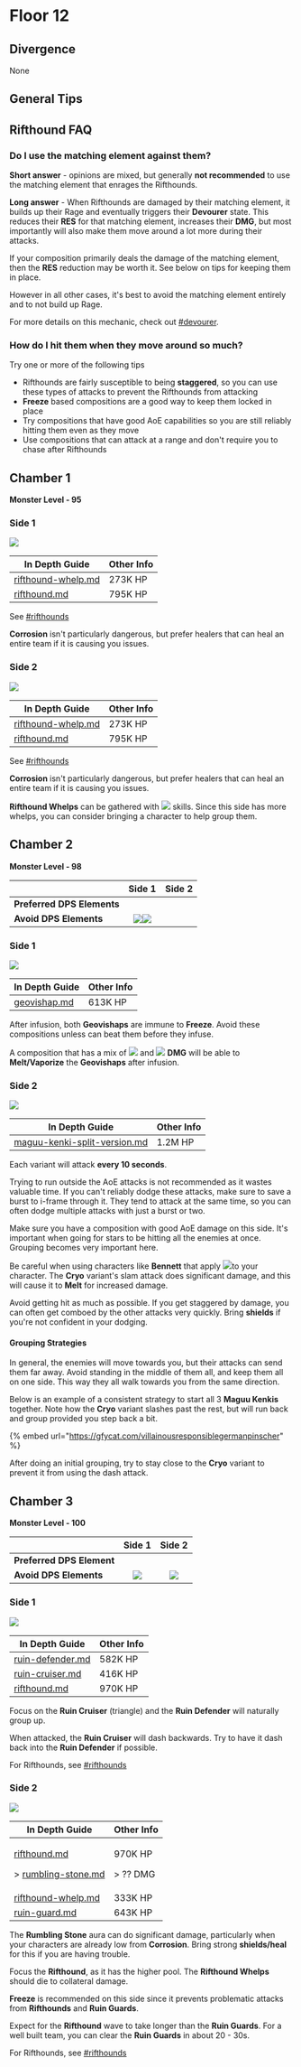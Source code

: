 # Floor 12

## Divergence <a href="#general-tips" id="general-tips"></a>

None

## General Tips

## Rifthound FAQ <a href="#rifthounds" id="rifthounds"></a>

### Do I use the matching element against them?

**Short answer** - opinions are mixed, but generally **not recommended** to use the matching element that enrages the Rifthounds.

**Long answer** - When Rifthounds are damaged by their matching element, it builds up their Rage and eventually triggers their **Devourer** state. This reduces their **RES** for that matching element, increases their **DMG**, but most importantly will also make them move around a lot more during their attacks.

If your composition primarily deals the damage of the matching element, then the **RES** reduction may be worth it. See below on tips for keeping them in place.

However in all other cases, it's best to avoid the matching element entirely and to not build up Rage.

For more details on this mechanic, check out [#devourer](../../monsters/rifthounds/rifthound.md#devourer "mention").

### How do I hit them when they move around so much?

Try one or more of the following tips

* Rifthounds are fairly susceptible to being **staggered**, so you can use these types of attacks to prevent the Rifthounds from attacking
* **Freeze** based compositions are a good way to keep them locked in place
* Try compositions that have good AoE capabilities so you are still reliably hitting them even as they move
* Use compositions that can attack at a range and don't require you to chase after Rifthounds

## Chamber 1

**Monster Level - 95**

### Side 1

![](../../.gitbook/assets/12-1-1v23.png)

| In Depth Guide                                                               | Other Info |
| ---------------------------------------------------------------------------- | ---------- |
| [rifthound-whelp.md](../../monsters/rifthounds/rifthound-whelp.md "mention") | 273K HP    |
| [rifthound.md](../../monsters/rifthounds/rifthound.md "mention")             | 795K HP    |

See [#rifthounds](floor-12.md#rifthounds "mention")

**Corrosion** isn't particularly dangerous, but prefer healers that can heal an entire team if it is causing you issues.

### Side 2

![](../../.gitbook/assets/12-1-2v23.png)

| In Depth Guide                                                               | Other Info |
| ---------------------------------------------------------------------------- | ---------- |
| [rifthound-whelp.md](../../monsters/rifthounds/rifthound-whelp.md "mention") | 273K HP    |
| [rifthound.md](../../monsters/rifthounds/rifthound.md "mention")             | 795K HP    |

See [#rifthounds](floor-12.md#rifthounds "mention")

**Corrosion** isn't particularly dangerous, but prefer healers that can heal an entire team if it is causing you issues.

**Rifthound Whelps** can be gathered with ![](../../.gitbook/assets/anemo\_small.png) skills. Since this side has more whelps, you can consider bringing a character to help group them.

## Chamber 2



**Monster Level - 98**

|                            |                                          Side 1                                         | Side 2 |
| -------------------------- | :-------------------------------------------------------------------------------------: | :----: |
| **Preferred DPS Elements** |                                                                                         |        |
| **Avoid DPS Elements**     | ![](../../.gitbook/assets/geo\_small.png)![](../../.gitbook/assets/physical\_small.png) |        |

### Side 1

![](../../.gitbook/assets/12-2-1v23.png)

| In Depth Guide                                                | Other Info |
| ------------------------------------------------------------- | ---------- |
| [geovishap.md](../../monsters/animals/geovishap.md "mention") | 613K HP    |

After infusion, both **Geovishaps** are immune to **Freeze**. Avoid these compositions unless can beat them before they infuse.

A composition that has a mix of ![](../../.gitbook/assets/pyro\_small.png) and ![](../../.gitbook/assets/hydro\_small.png) **DMG** will be able to **Melt/Vaporize** the **Geovishaps** after infusion.

### Side 2

![](../../.gitbook/assets/12-2-2v23.png)

| In Depth Guide                                                                                           | Other Info |
| -------------------------------------------------------------------------------------------------------- | ---------- |
| [maguu-kenki-split-version.md](../../monsters/elites/maguu-kenki/maguu-kenki-split-version.md "mention") | 1.2M HP    |

Each variant will attack **every 10 seconds**.

Trying to run outside the AoE attacks is not recommended as it wastes valuable time. If you can't reliably dodge these attacks, make sure to save a burst to i-frame through it. They tend to attack at the same time, so you can often dodge multiple attacks with just a burst or two.

Make sure you have a composition with good AoE damage on this side. It's important when going for stars to be hitting all the enemies at once. Grouping becomes very important here.

Be careful when using characters like **Bennett** that apply ![](../../.gitbook/assets/pyro\_small.png)to your character. The **Cryo** variant's slam attack does significant damage, and this will cause it to **Melt** for increased damage.

Avoid getting hit as much as possible. If you get staggered by damage, you can often get comboed by the other attacks very quickly. Bring **shields** if you're not confident in your dodging.

#### Grouping Strategies

In general, the enemies will move towards you, but their attacks can send them far away. Avoid standing in the middle of them all, and keep them all on one side. This way they all walk towards you from the same direction.

Below is an example of a consistent strategy to start all 3 **Maguu Kenkis** together. Note how the **Cryo** variant slashes past the rest, but will run back and group provided you step back a bit.

{% embed url="https://gfycat.com/villainousresponsiblegermanpinscher" %}

After doing an initial grouping, try to stay close to the **Cryo** variant to prevent it from using the dash attack.

## Chamber 3

**Monster Level - 100**

|                           |                     Side 1                     |                     Side 2                     |
| ------------------------- | :--------------------------------------------: | :--------------------------------------------: |
| **Preferred DPS Element** |                                                |                                                |
| **Avoid DPS Elements**    | ![](../../.gitbook/assets/physical\_small.png) | ![](../../.gitbook/assets/physical\_small.png) |

### Side 1

![](../../.gitbook/assets/12-3-1v23.png)

| In Depth Guide                                                                | Other Info |
| ----------------------------------------------------------------------------- | ---------- |
| [ruin-defender.md](../../monsters/ruin-constructs/ruin-defender.md "mention") | 582K HP    |
| [ruin-cruiser.md](../../monsters/ruin-constructs/ruin-cruiser.md "mention")   | 416K HP    |
| [rifthound.md](../../monsters/rifthounds/rifthound.md "mention")              | 970K HP    |

Focus on the **Ruin Cruiser** (triangle) and the **Ruin Defender** will naturally group up.

When attacked, the **Ruin Cruiser** will dash backwards. Try to have it dash back into the **Ruin Defender** if possible.

For Rifthounds, see [#rifthounds](floor-12.md#rifthounds "mention")

### Side 2

![](../../.gitbook/assets/12-3-2v23.png)

| In Depth Guide                                                                                                                                                                     | Other Info                    |
| ---------------------------------------------------------------------------------------------------------------------------------------------------------------------------------- | ----------------------------- |
| <p><a data-mention href="../../monsters/rifthounds/rifthound.md">rifthound.md</a></p><p>> <a data-mention href="../../mechanics/auras/rumbling-stone.md">rumbling-stone.md</a></p> | <p>970K HP</p><p>> ?? DMG</p> |
| [rifthound-whelp.md](../../monsters/rifthounds/rifthound-whelp.md "mention")                                                                                                       | 333K HP                       |
| [ruin-guard.md](../../monsters/ruin-constructs/ruin-guard.md "mention")                                                                                                            | 643K HP                       |

The **Rumbling Stone** aura can do significant damage, particularly when your characters are already low from **Corrosion**. Bring strong **shields/heal** for this if you are having trouble.

Focus the **Rifthound**, as it has the higher pool. The **Rifthound Whelps** should die to collateral damage.

**Freeze** is recommended on this side since it prevents problematic attacks from **Rifthounds** and **Ruin Guards**.

Expect for the **Rifthound** wave to take longer than the **Ruin Guards**. For a well built team, you can clear the **Ruin Guards** in about 20 - 30s.

For Rifthounds, see [#rifthounds](floor-12.md#rifthounds "mention")
